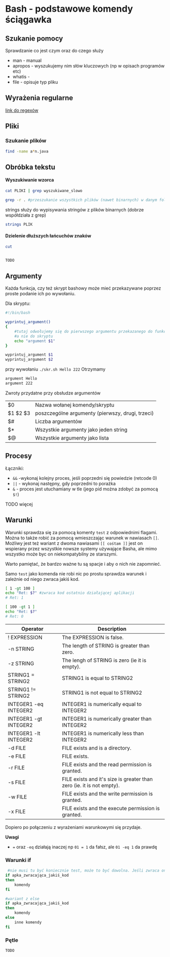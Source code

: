 # Bash - podstawowe komendy ściągawka

## Szukanie pomocy

Sprawdzanie co jest czym oraz do czego służy

- man - manual
- apropos - wyszukujemy nim słów kluczowych (np w opisach programów etc)
- whatis -
- file - opisuje typ pliku

## Wyrażenia regularne

[link do regexów](./regex.md)

## Pliki

### Szukanie plików

```bash
find -name a*n.java
```

## Obróbka tekstu

#### Wyszukiwanie wzorca

```bash
cat PLIKI | grep wyszukiwane_slowo
```

```bash
grep -r . #przeszukanie wszystkich plików (nawet binarnych) w danym folderze
```

strings służy do wypisywania stringów z plików binarnych (dobrze współdziała z grep)

```bash
strings PLIK
```

#### Dzielenie dłuższych łańcuchów znaków

```bash
cut

```

```bash


```

```bash
TODO

```

## Argumenty

Każda funkcja, czy też skrypt bashowy może mieć przekazywane poprzez proste podanie ich po wywołaniu.

Dla skryptu:

```bash
#!/bin/bash

wyprintuj_argument()
{
    #tutaj odwołujemy się do pierwszego argumentu przekazanego do funkcji
    #a nie do skryptu
    echo "argument $1"
}

wyprintuj_argument $1
wyprintuj_argument $2
```

przy wywołaniu `./skr.sh Hello 222`
Otrzymamy

```bash
argument Hello
argument 222
```

Zwroty przydatne przy obsłudze argumentów

|          |                                                  |
| -------- | ------------------------------------------------ |
| $0       | Nazwa wołanej komendy/skryptu                    |
| $1 $2 $3 | poszczególne argumenty (pierwszy, drugi, trzeci) |
| $#       | Liczba argumentów                                |
| $*       | Wszystkie argumenty jako jeden string            |
| $@       | Wszystkie argumenty jako lista                   |

## Procesy

Łączniki:

- `&&` -wykonaj kolejny proces, jeśli poprzedni się powiedzie (retcode 0)
- `||` - wykonaj następny, gdy poprzedni to porażka
- `&` - proces jest utuchamiany w tle (jego pid można zdobyć za pomocą `$!`)

TODO więcej

## Warunki

Warunki sprawdza się za pomocą komenty `test` z odpowiednimi flagami.
Można to także robić za pomocą wmieszczając warunek w nawiasach `[]`.
Możliwy jest też wariant z dwoma nawiasami `[[ cośtam ]]` jest on wspierany przez wszystkie nowsze systemy używające Basha, ale mimo wszystko może byc on niekompatybilny ze starszymi.

Warto pamiętać, że bardzo ważne tu są spacje i aby o nich nie zapomnieć.

Samo `test` jako komenda nie robi nic po prostu sprawdza warunek i zależnie od niego zwraca jakiś kod.

```bash
[ 1 -gt 100 ]
echo "Ret: $?" #zwraca kod ostatnio działającej aplikacji
# Ret: 1

[ 100 -gt 1 ]
echo "Ret: $?"
# Ret: 0
```

| Operator              | Description                                                           |
| --------------------- | --------------------------------------------------------------------- |
| ! EXPRESSION          | The EXPRESSION is false.                                              |
| -n STRING             | The length of STRING is greater than zero.                            |
| -z STRING             | The lengh of STRING is zero (ie it is empty).                         |
| STRING1 = STRING2     | STRING1 is equal to STRING2                                           |
| STRING1 != STRING2    | STRING1 is not equal to STRING2                                       |
| INTEGER1 -eq INTEGER2 | INTEGER1 is numerically equal to INTEGER2                             |
| INTEGER1 -gt INTEGER2 | INTEGER1 is numerically greater than INTEGER2                         |
| INTEGER1 -lt INTEGER2 | INTEGER1 is numerically less than INTEGER2                            |
| -d FILE               | FILE exists and is a directory.                                       |
| -e FILE               | FILE exists.                                                          |
| -r FILE               | FILE exists and the read permission is granted.                       |
| -s FILE               | FILE exists and it's size is greater than zero (ie. it is not empty). |
| -w FILE               | FILE exists and the write permission is granted.                      |
| -x FILE               | FILE exists and the execute permission is granted.                    |

Dopiero po połączeniu z wyrażeniami warunkowymi się przydaje.

**Uwagi**

- `=` oraz `-eq` działają inaczej np `01 = 1` da fałsz, ale `01 -eq 1` da prawdę

### Warunki if

```bash
 #nie musi tu być koniecznie test, może to być dowolna. Jeśli zwraca ona 0 to mamy sukces i wchodzimy do środka
if apka_zwracająca_jakiś_kod
then
    komendy
fi

#wariant z else
if apka_zwracająca_jakiś_kod
then
    komendy
else
    inne komendy
fi
```

### Pętle

```bash
TODO

```
